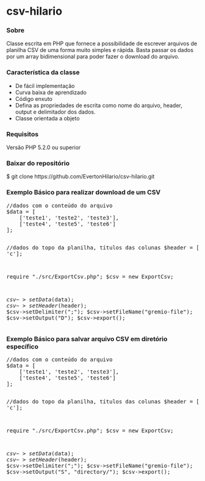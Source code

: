 # csv-hilario
<h3>Sobre</h3>

<p>Classe escrita em PHP que fornece a possibilidade de escrever arquivos de planilha CSV de uma forma muito simples e rápida.
Basta passar os dados por um array bidimensional para poder fazer o download do arquivo.</p>


<h3>Característica da classe</h3>
<ul>
	<li>De fácil implementação</li>
	<li>Curva baixa de aprendizado</li>
	<li>Código enxuto</li>
	<li>Defina as propriedades de escrita como nome do arquivo, header, output e delimitador dos dados.</li>
	<li>Classe orientada a objeto</li>
</ul>

<h3>Requisitos</h3>
<p>Versão PHP 5.2.0 ou superior</p>

<h3>Baixar do repositório</h3>
<p>$ git clone https://github.com/EvertonHilario/csv-hilario.git</p>

<h3>Exemplo Básico para realizar download de um CSV</h3>
<pre>
//dados com o conteúdo do arquivo
$data = [
	['teste1', 'teste2', 'teste3'],
	['teste4', 'teste5', 'teste6']
];

//dados do topo da planilha, títulos das colunas
$header = ['a', 'b', 'c'];

require "./src/ExportCsv.php";
$csv = new ExportCsv;

$csv->setData($data);
$csv->setHeader($header);
$csv->setDelimiter(";");
$csv->setFileName("gremio-file");
$csv->setOutput("D");
$csv->export();
</pre>

<h3>Exemplo Básico para salvar arquivo CSV em diretório específico</h3>
<pre>
//dados com o conteúdo do arquivo
$data = [
	['teste1', 'teste2', 'teste3'],
	['teste4', 'teste5', 'teste6']
];

//dados do topo da planilha, títulos das colunas
$header = ['a', 'b', 'c'];

require "./src/ExportCsv.php";
$csv = new ExportCsv;

$csv->setData($data);
$csv->setHeader($header);
$csv->setDelimiter(";");
$csv->setFileName("gremio-file");
$csv->setOutput("S", "directory/");
$csv->export();
</pre>